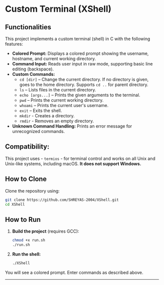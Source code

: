 # Custom Terminal (XShell)

## Functionalities

This project implements a custom terminal (shell) in C with the following features:

- **Colored Prompt:** Displays a colored prompt showing the username, hostname, and current working directory.
- **Command Input:** Reads user input in raw mode, supporting basic line editing (backspace).
- **Custom Commands:**
  - `cd [dir]` – Change the current directory. If no directory is given, goes to the home directory. Supports `cd ..` for parent directory.
  - `ls` – Lists files in the current directory.
  - `echo [args...]` – Prints the given arguments to the terminal.
  - `pwd` – Prints the current working directory.
  - `whoami` – Prints the current user's username.
  - `exit` – Exits the shell.
  - `mkdir` - Creates a directory.
  - `rmdir` - Removes an empty directory.
- **Unknown Command Handling:** Prints an error message for unrecognized commands.

## Compatibility:

This project uses - `termios` - for terminal control and works on all Unix and Unix-like systems, including macOS. **It does not support Windows.**

## How to Clone

Clone the repository using:

```sh
git clone https://github.com/SHREYAS-2004/XShell.git
cd XShell
```

## How to Run

1. **Build the project** (requires GCC):

   ```sh
   chmod +x run.sh
   ./run.sh
   ```

2. **Run the shell:**

   ```sh
   ./XShell
   ```

You will see a colored prompt. Enter commands as described above.

---
